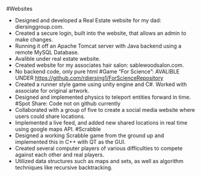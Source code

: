 #Websites
*	Designed and developed a Real Estate website for my dad: diersinggroup.com.
  *	Created a secure login, built into the website, that allows an admin to make changes.
  *	Running it off an Apache Tomcat server with Java backend using a remote MySQL Database.
  *	Avalible under real estate website.
*	Created website for my associates hair salon: sablewoodsalon.com.
  *	No backend code, only pure html
#Game “For Science”: AVALIBLE UNDER https://github.com/rdiersing1/ForScienceRepository
  *	Created a runner style game using unity engine and C#. Worked with associate for original artwork.
  *	Designed and implemented physics to teleport entities forward in time. 
#Spot Share: Code not on github currently
  *	Collaborated with a group of five to create a social media website where users could share locations.
  *	Implemented a live feed, and added new shared locations in real time using google maps API.
#Scrabble
  *	Designed a working Scrabble game from the ground up and implemented this in C++ with QT as the GUI.
  *	Created several computer players of various difficulties to compete against each other and real players.
  *	Utilized data structures such as maps and sets, as well as algorithm techniques like recursive backtracking.

